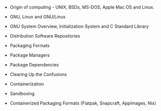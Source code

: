 - Origin of computing - UNIX, BSDs, MS-DOS, Apple Mac OS and Linux.
- GNU, Linux and GNU/Linux
- GNU System Overview, Initialization System and C Standard Library

- Distribution Software Repositories
- Packaging Formats
- Package Managers
- Package Dependencies

- Clearing Up the Confusions

- Containerization
- Sandboxing
- Containerized Packaging Formats (Flatpak, Snapcraft, AppImages, Nix)